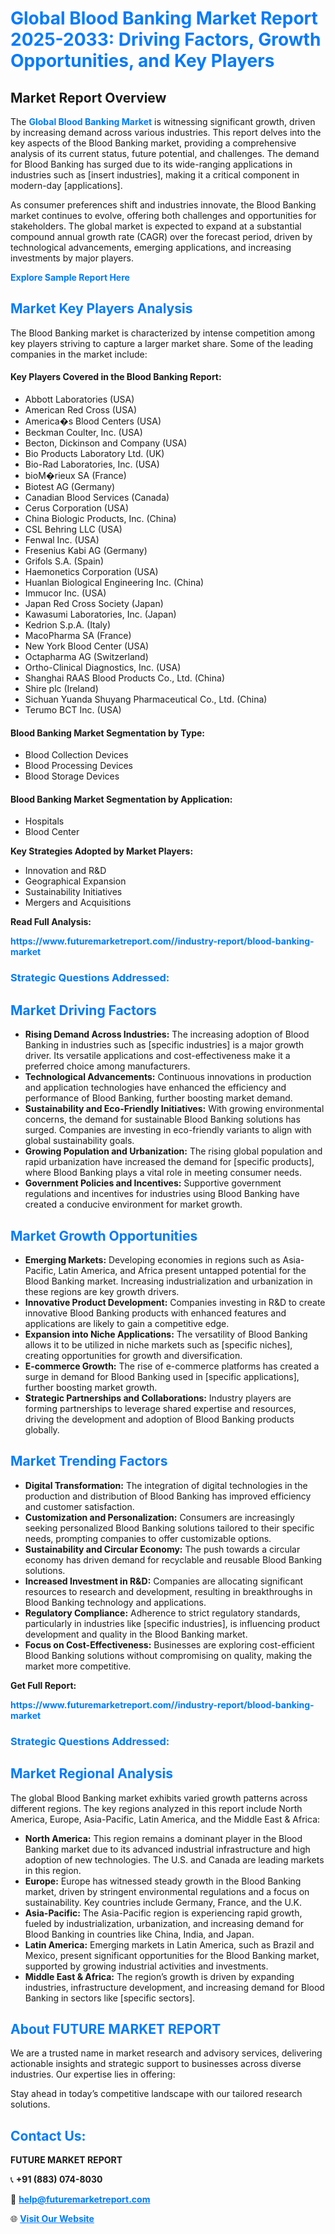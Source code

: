 <h1 style="color: #007BFF;">Global Blood Banking Market Report 2025-2033: Driving Factors, Growth Opportunities, and Key Players</h1>

<section id="overview">
<h2>Market Report Overview</h2>
<p>The <a href="https://www.futuremarketreport.com//industry-report/blood-banking-market" style="color: #007BFF; text-decoration: none;"><strong>Global Blood Banking Market</strong></a> is witnessing significant growth, driven by increasing demand across various industries. This report delves into the key aspects of the Blood Banking market, providing a comprehensive analysis of its current status, future potential, and challenges. The demand for Blood Banking has surged due to its wide-ranging applications in industries such as [insert industries], making it a critical component in modern-day [applications].</p>
<p>As consumer preferences shift and industries innovate, the Blood Banking market continues to evolve, offering both challenges and opportunities for stakeholders. The global market is expected to expand at a substantial compound annual growth rate (CAGR) over the forecast period, driven by technological advancements, emerging applications, and increasing investments by major players.</p>
</section>

<section id="overview">
<p><a href="https://www.futuremarketreport.com//request-sample/reportId=58415" style="color: #007BFF; text-decoration: none;"><strong>Explore Sample Report Here</strong></a></p>
</section>

<section id="key-players">
<h2 style="color: #007BFF;">Market Key Players Analysis</h2>
<p>The Blood Banking market is characterized by intense competition among key players striving to capture a larger market share. Some of the leading companies in the market include:</p>
<h4>Key Players Covered in the Blood Banking Report:</h4>
<ul><li>Abbott Laboratories (USA)</li><li>American Red Cross (USA)</li><li>America�s Blood Centers (USA)</li><li>Beckman Coulter, Inc. (USA)</li><li>Becton, Dickinson and Company (USA)</li><li>Bio Products Laboratory Ltd. (UK)</li><li>Bio-Rad Laboratories, Inc. (USA)</li><li>bioM�rieux SA (France)</li><li>Biotest AG (Germany)</li><li>Canadian Blood Services (Canada)</li><li>Cerus Corporation (USA)</li><li>China Biologic Products, Inc. (China)</li><li>CSL Behring LLC (USA)</li><li>Fenwal Inc. (USA)</li><li>Fresenius Kabi AG (Germany)</li><li>Grifols S.A. (Spain)</li><li>Haemonetics Corporation (USA)</li><li>Huanlan Biological Engineering Inc. (China)</li><li>Immucor Inc. (USA)</li><li>Japan Red Cross Society (Japan)</li><li>Kawasumi Laboratories, Inc. (Japan)</li><li>Kedrion S.p.A. (Italy)</li><li>MacoPharma SA (France)</li><li>New York Blood Center (USA)</li><li>Octapharma AG (Switzerland)</li><li>Ortho-Clinical Diagnostics, Inc. (USA)</li><li>Shanghai RAAS Blood Products Co., Ltd. (China)</li><li>Shire plc (Ireland)</li><li>Sichuan Yuanda Shuyang Pharmaceutical Co., Ltd. (China)</li><li>Terumo BCT Inc. (USA)</li></ul>
<h4>Blood Banking Market Segmentation by Type:</h4>
<ul><li>Blood Collection Devices</li><li>Blood Processing Devices</li><li>Blood Storage Devices</li></ul>

<h4>Blood Banking Market Segmentation by Application:</h4>
<ul><li>Hospitals</li><li>Blood Center</li></ul>
<p><strong>Key Strategies Adopted by Market Players:</strong></p>
<ul>
<li>Innovation and R&D</li>
<li>Geographical Expansion</li>
<li>Sustainability Initiatives</li>
<li>Mergers and Acquisitions</li>
</ul>
</section>

<section>
<p><strong>Read Full Analysis: </strong></p><a href="https://www.futuremarketreport.com//industry-report/blood-banking-market" style="color: #007BFF; text-decoration: none;"><strong>https://www.futuremarketreport.com//industry-report/blood-banking-market</strong></a>
<h3 style="color: #007BFF;">Strategic Questions Addressed:</h3>
</section>

<section id="driving-factors">
<h2 style="color: #007BFF;">Market Driving Factors</h2>
<ul>
<li><strong>Rising Demand Across Industries:</strong> The increasing adoption of Blood Banking in industries such as [specific industries] is a major growth driver. Its versatile applications and cost-effectiveness make it a preferred choice among manufacturers.</li>
<li><strong>Technological Advancements:</strong> Continuous innovations in production and application technologies have enhanced the efficiency and performance of Blood Banking, further boosting market demand.</li>
<li><strong>Sustainability and Eco-Friendly Initiatives:</strong> With growing environmental concerns, the demand for sustainable Blood Banking solutions has surged. Companies are investing in eco-friendly variants to align with global sustainability goals.</li>
<li><strong>Growing Population and Urbanization:</strong> The rising global population and rapid urbanization have increased the demand for [specific products], where Blood Banking plays a vital role in meeting consumer needs.</li>
<li><strong>Government Policies and Incentives:</strong> Supportive government regulations and incentives for industries using Blood Banking have created a conducive environment for market growth.</li>
</ul>
</section>

<section id="growth-opportunities">
<h2 style="color: #007BFF;">Market Growth Opportunities</h2>
<ul>
<li><strong>Emerging Markets:</strong> Developing economies in regions such as Asia-Pacific, Latin America, and Africa present untapped potential for the Blood Banking market. Increasing industrialization and urbanization in these regions are key growth drivers.</li>
<li><strong>Innovative Product Development:</strong> Companies investing in R&D to create innovative Blood Banking products with enhanced features and applications are likely to gain a competitive edge.</li>
<li><strong>Expansion into Niche Applications:</strong> The versatility of Blood Banking allows it to be utilized in niche markets such as [specific niches], creating opportunities for growth and diversification.</li>
<li><strong>E-commerce Growth:</strong> The rise of e-commerce platforms has created a surge in demand for Blood Banking used in [specific applications], further boosting market growth.</li>
<li><strong>Strategic Partnerships and Collaborations:</strong> Industry players are forming partnerships to leverage shared expertise and resources, driving the development and adoption of Blood Banking products globally.</li>
</ul>
</section>

<section id="trending-factors">
<h2 style="color: #007BFF;">Market Trending Factors</h2>
<ul>
<li><strong>Digital Transformation:</strong> The integration of digital technologies in the production and distribution of Blood Banking has improved efficiency and customer satisfaction.</li>
<li><strong>Customization and Personalization:</strong> Consumers are increasingly seeking personalized Blood Banking solutions tailored to their specific needs, prompting companies to offer customizable options.</li>
<li><strong>Sustainability and Circular Economy:</strong> The push towards a circular economy has driven demand for recyclable and reusable Blood Banking solutions.</li>
<li><strong>Increased Investment in R&D:</strong> Companies are allocating significant resources to research and development, resulting in breakthroughs in Blood Banking technology and applications.</li>
<li><strong>Regulatory Compliance:</strong> Adherence to strict regulatory standards, particularly in industries like [specific industries], is influencing product development and quality in the Blood Banking market.</li>
<li><strong>Focus on Cost-Effectiveness:</strong> Businesses are exploring cost-efficient Blood Banking solutions without compromising on quality, making the market more competitive.</li>
</ul>
</section>

<section>
<p><strong>Get Full Report: </strong></p><a href="https://www.futuremarketreport.com//industry-report/blood-banking-market" style="color: #007BFF; text-decoration: none;"><strong>https://www.futuremarketreport.com//industry-report/blood-banking-market</strong></a>
<h3 style="color: #007BFF;">Strategic Questions Addressed:</h3>
</section>


<section id="regional-analysis">
<h2 style="color: #007BFF;">Market Regional Analysis</h2>
<p>The global Blood Banking market exhibits varied growth patterns across different regions. The key regions analyzed in this report include North America, Europe, Asia-Pacific, Latin America, and the Middle East & Africa:</p>
<ul>
<li><strong>North America:</strong> This region remains a dominant player in the Blood Banking market due to its advanced industrial infrastructure and high adoption of new technologies. The U.S. and Canada are leading markets in this region.</li>
<li><strong>Europe:</strong> Europe has witnessed steady growth in the Blood Banking market, driven by stringent environmental regulations and a focus on sustainability. Key countries include Germany, France, and the U.K.</li>
<li><strong>Asia-Pacific:</strong> The Asia-Pacific region is experiencing rapid growth, fueled by industrialization, urbanization, and increasing demand for Blood Banking in countries like China, India, and Japan.</li>
<li><strong>Latin America:</strong> Emerging markets in Latin America, such as Brazil and Mexico, present significant opportunities for the Blood Banking market, supported by growing industrial activities and investments.</li>
<li><strong>Middle East & Africa:</strong> The region’s growth is driven by expanding industries, infrastructure development, and increasing demand for Blood Banking in sectors like [specific sectors].</li>
</ul>
</section>

<footer>
<h2 style="color: #007BFF;">About FUTURE MARKET REPORT</h2>
<p>We are a trusted name in market research and advisory services, delivering actionable insights and strategic support to businesses across diverse industries. Our expertise lies in offering:</p>

<p>Stay ahead in today’s competitive landscape with our tailored research solutions.</p>

<h2 style="color: #007BFF;">Contact Us:</h2>
<p><strong>FUTURE MARKET REPORT</strong></p>
<p>📞 <strong>+91 (883) 074-8030</strong></p>
<p>📧 <strong><a href="mailto:help@futuremarketreport.com" style="color: #007BFF;">help@futuremarketreport.com</a></strong></p>
<p>🌐 <strong><a href="https://www.futuremarketreport.com/" style="color: #007BFF;">Visit Our Website</a></strong></p>
</footer>